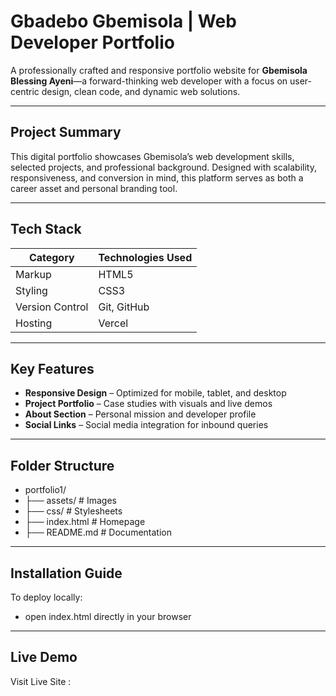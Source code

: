 # Gbadebo Gbemisola | Web Developer Portfolio

A professionally crafted and responsive portfolio website for **Gbemisola Blessing Ayeni**—a forward-thinking web developer with a focus on user-centric design, clean code, and dynamic web solutions.

---

##  Project Summary

This digital portfolio showcases Gbemisola’s web development skills, selected projects, and professional background. Designed with scalability, responsiveness, and conversion in mind, this platform serves as both a career asset and personal branding tool.

---

## Tech Stack

| Category        | Technologies Used                 |
|----------------|------------------------------------|
| Markup         | HTML5                              |
| Styling        | CSS3                               |
| Version Control| Git, GitHub                        |
| Hosting        | Vercel                             |

---

## Key Features

-  **Responsive Design** – Optimized for mobile, tablet, and desktop
-  **Project Portfolio** – Case studies with visuals and live demos
- **About Section** – Personal mission and developer profile
- **Social Links** – Social media integration for inbound queries

---
## Folder Structure

- portfolio1/
- ├── assets/ # Images
- ├── css/ # Stylesheets
- ├── index.html # Homepage
- ├── README.md # Documentation

---
## Installation Guide

To deploy locally:
- open index.html directly in your browser

---
## Live Demo
Visit Live Site : 
